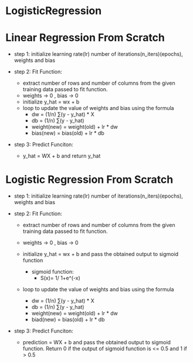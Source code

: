 # LogisticRegression
# Linear Regression From Scratch
- step 1: initialize learning rate(lr) number of iterations(n_iters)(epochs), weights and bias 
- step 2: Fit Function:
    - extract number of rows and number of columns from the given training data passed to fit function.
    - weights -> 0 , bias -> 0
    - initialize y_hat = wx + b
    - loop to update the value of weights and bias using the formula
        - dw = (1/n) ∑(y - y_hat) * X
        - db = (1/n) ∑(y - y_hat)
        - weight(new) = weight(old) + lr * dw
        - bias(new) = bias(old) + lr * db

- step 3: Predict Funciton: 
    - y_hat  = WX + b and return y_hat



# Logistic Regression From Scratch
- step 1: initialize learning rate(lr) number of iterations(n_iters)(epochs), weights and bias 
- step 2: Fit Function:
    - extract number of rows and number of columns from the given training data passed to fit function.
    - weights -> 0 , bias -> 0
    - initialize y_hat = wx + b and pass the obtained output to sigmoid function
        - sigmoid function: 
            - S(x)= 1/ 1+e^(-x)

    - loop to update the value of weights and bias using the formula
        - dw = (1/n) ∑(y - y_hat) * X
        - db = (1/n) ∑(y - y_hat)
        - weight(new) = weight(old) + lr * dw
        - biad(new) = bias(old) + lr * db

- step 3: Predict Funciton: 
    - prediction = WX + b and pass the obtained output to sigmoid function. Return 0 if the output of sigmoid function is <= 0.5 and 1 if > 0.5

